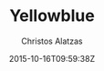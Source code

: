 ---
title: "Yellowblue"
github: https://github.com/chalatz/yellowblue
demo: http://chalatz.github.io/yellowblue/
author: Christos Alatzas

ssg:
  - Jekyll
cms:
  - No Cms
date: 2015-10-16T09:59:38Z
github_branch: master
description: "Yellowblue. A free responsive Jekyll blog theme."
---